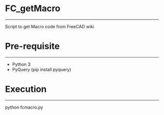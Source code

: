 # FC_getMacro
--------------

Script to get Macro code from FreeCAD wiki

# Pre-requisite
----------------

- Python 3
- PyQuery (pip install pyquery)

# Execution
-------------

python fcmacro.py
